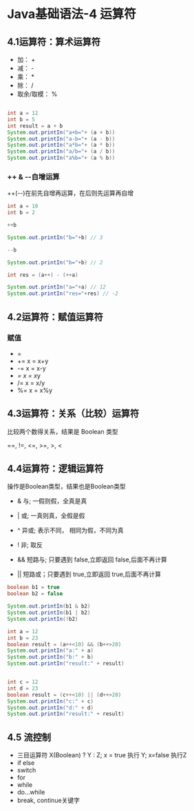 # Java基础语法-4 运算符

## 4.1运算符：算术运算符

- 加： +
- 减： -
- 乘： *
- 除： /
- 取余/取模： %

```java

int a = 12
int b = 5
int result = a + b
System.out.printIn("a+b="+ (a + b))
System.out.printIn("a-b="+ (a - b))
System.out.printIn("a*b="+ (a * b))
System.out.printIn("a/b="+ (a / b))
System.out.printIn("a%b="+ (a % b))
```

### ++ & --自增运算

++(--)在前先自增再运算，在后则先运算再自增

```java
int a = 10
int b = 2

++b

System.out.printIn("b="+b) // 3

--b

System.out.printIn("b="+b) // 2

int res = (a++) - (++a)

System.out.printIn("a="+a) // 12
System.out.printIn("res="+res) // -2
```

## 4.2运算符：赋值运算符

### 赋值

- =
- +=
x = x+y
- -=
x = x-y
- *=
x = x*y
- /=
x = x/y
- %=
x = x%y

## 4.3运算符：关系（比较）运算符

比较两个数得关系，结果是 Boolean 类型

==, !=, <=, >=, >, <

## 4.4运算符：逻辑运算符

操作是Boolean类型，结果也是Boolean类型

- & 与; 一假则假，全真是真
- | 或; 一真则真，全假是假
- ^ 异或; 表示不同， 相同为假，不同为真

- ! 非; 取反
- && 短路与; 只要遇到 false,立即返回 false,后面不再计算
- || 短路或；只要遇到 true,立即返回 true,后面不再计算

```java
boolean b1 = true
boolean b2 = false

System.out.printIn(b1 & b2)
System.out.printIn(b1 | b2)
System.out.printIn(!b2)

int a = 12
int b = 23
boolean result = (a++<10) && (b++>20)
System.out.printIn("a:" + a)
System.out.printIn("b:" + b)
System.out.printIn("result:" + result)


int c = 12
int d = 23
boolean result = (c++<10) || (d++>20)
System.out.printIn("c:" + c)
System.out.printIn("d:" + d)
System.out.printIn("result:" + result)
```

## 4.5 流控制

- 三目运算符
X(Boolean) ? Y : Z; x = true 执行 Y; x=false 执行Z
- if else
- switch
- for
- while
- do...while
- break, continue关键字
